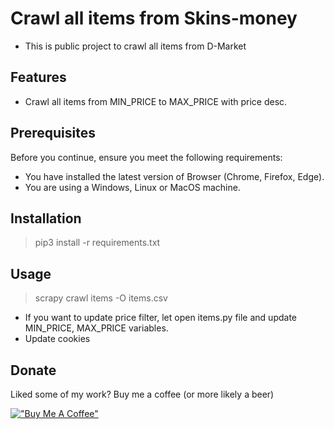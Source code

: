 # Crawl all items from Skins-money
- This is public project to crawl all items from D-Market

## Features
- Crawl all items from MIN_PRICE to MAX_PRICE with price desc.

## Prerequisites

Before you continue, ensure you meet the following requirements:

- You have installed the latest version of Browser (Chrome, Firefox, Edge).
- You are using a Windows, Linux or MacOS machine.

## Installation

> pip3 install -r requirements.txt

## Usage

> scrapy crawl items -O items.csv

- If you want to update price filter, let open items.py file and update MIN_PRICE, MAX_PRICE variables.
- Update cookies

## Donate

Liked some of my work? Buy me a coffee (or more likely a beer)

[!["Buy Me A Coffee"](https://www.buymeacoffee.com/assets/img/custom_images/orange_img.png)](https://www.buymeacoffee.com/toannh8)